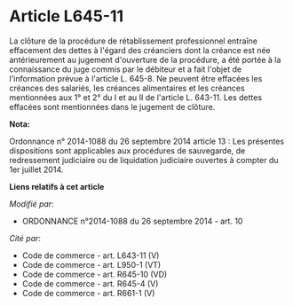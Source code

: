 # Article L645-11

La clôture de la procédure de rétablissement professionnel entraîne effacement des dettes à l'égard des créanciers dont la
créance est née antérieurement au jugement d'ouverture de la procédure, a été portée à la connaissance du juge commis par le
débiteur et a fait l'objet de l'information prévue à l'article L. 645-8. Ne peuvent être effacées les créances des salariés,
les créances alimentaires et les créances mentionnées aux 1° et 2° du I et au II de l'article L. 643-11. Les dettes effacées
sont mentionnées dans  le jugement de clôture.

**Nota:**

Ordonnance n° 2014-1088 du 26 septembre 2014 article 13 : Les présentes dispositions sont applicables aux procédures de
sauvegarde, de redressement judiciaire ou de liquidation judiciaire ouvertes à compter du 1er juillet 2014.

**Liens relatifs à cet article**

_Modifié par_:

  - ORDONNANCE n°2014-1088 du 26 septembre 2014 - art. 10

_Cité par_:

  - Code de commerce - art. L643-11 (V)
  - Code de commerce - art. L950-1 (VT)
  - Code de commerce - art. R645-10 (VD)
  - Code de commerce - art. R645-4 (V)
  - Code de commerce - art. R661-1 (V)
